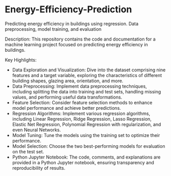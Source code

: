 # Energy-Efficiency-Prediction
Predicting energy efficiency in buildings using regression. Data preprocessing, model training, and evaluation

Description:
This repository contains the code and documentation for a machine learning project focused on predicting energy efficiency in buildings. 

Key Highlights:
- Data Exploration and Visualization: Dive into the dataset comprising nine features and a target variable, exploring the characteristics of different building shapes, glazing area, orientation, and more.
- Data Preprocessing: Implement data preprocessing techniques, including splitting the data into training and test sets, handling missing values, and performing useful data transformations.
- Feature Selection: Consider feature selection methods to enhance model performance and achieve better predictions.
- Regression Algorithms: Implement various regression algorithms, including Linear Regression, Ridge Regression, Lasso Regression, Elastic Net Regression, Polynomial Regression with regularization, and even Neural Networks.
- Model Tuning: Tune the models using the training set to optimize their performance.
- Model Selection: Choose the two best-performing models for evaluation on the test set.
- Python Jupyter Notebook: The code, comments, and explanations are provided in a Python Jupyter notebook, ensuring transparency and reproducibility of results.
